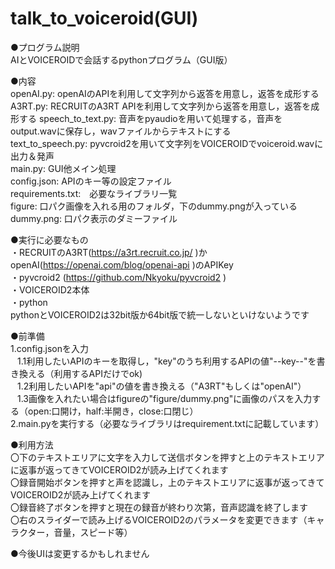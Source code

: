 # talk_to_voiceroid(GUI)  
●プログラム説明  
AIとVOICEROIDで会話するpythonプログラム（GUI版） 

●内容  
openAI.py:	openAIのAPIを利用して文字列から返答を用意し，返答を成形する  
A3RT.py:		RECRUITのA3RT APIを利用して文字列から返答を用意し，返答を成形する 
speech_to_text.py:	音声をpyaudioを用いて処理する，音声をoutput.wavに保存し，wavファイルからテキストにする   
text_to_speech.py:	pyvcroid2を用いて文字列をVOICEROIDでvoiceroid.wavに出力＆発声  
main.py:	GUI他メイン処理  
config.json:  APIのキー等の設定ファイル  
requirements.txt:　必要なライブラリ一覧  
figure: 口パク画像を入れる用のフォルダ，下のdummy.pngが入っている  
dummy.png:  口パク表示のダミーファイル  

●実行に必要なもの  
・RECRUITのA3RT(https://a3rt.recruit.co.jp/ )かopenAI(https://openai.com/blog/openai-api )のAPIKey  
・pyvcroid2 (https://github.com/Nkyoku/pyvcroid2 )   
・VOICEROID2本体  
・python    
pythonとVOICEROID2は32bit版か64bit版で統一しないといけないようです  

●前準備    
1.config.jsonを入力  
&ensp; 1.1利用したいAPIのキーを取得し，"key"のうち利用するAPIの値"--key--"を書き換える（利用するAPIだけでok)  
&ensp; 1.2利用したいAPIを"api"の値を書き換える（"A3RT"もしくは"openAI"）  
&ensp; 1.3画像を入れたい場合はfigureの"figure/dummy.png"に画像のパスを入力する（open:口開け，half:半開き，close:口閉じ）  
2.main.pyを実行する（必要なライブラリはrequirement.txtに記載しています）    

●利用方法   
    〇下のテキストエリアに文字を入力して送信ボタンを押すと上のテキストエリアに返事が返ってきてVOICEROID2が読み上げてくれます   
    〇録音開始ボタンを押すと声を認識し，上のテキストエリアに返事が返ってきてVOICEROID2が読み上げてくれます    
    〇録音終了ボタンを押すと現在の録音が終わり次第，音声認識を終了します  
    〇右のスライダーで読み上げるVOICEROID2のパラメータを変更できます（キャラクター，音量，スピード等）  


●今後UIは変更するかもしれません  

 
	


